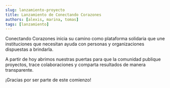 ```yaml
---
slug: lanzamiento-proyecto
title: Lanzamiento de Conectando Corazones
authors: [alexis, marina, tomas]
tags: [lanzamiento]
---
```


<!-- -*- Anuncio inicial del proyecto y apertura del blog. -*- -->

Conectando Corazones inicia su camino como plataforma solidaria que une instituciones que necesitan ayuda con personas y organizaciones dispuestas a brindarla.

<!-- truncate -->

A partir de hoy abrimos nuestras puertas para que la comunidad publique proyectos, trace colaboraciones y comparta resultados de manera transparente.

¡Gracias por ser parte de este comienzo!
